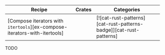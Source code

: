 | Recipe | Crates | Categories |
|--------|--------|------------|
| [Compose iterators with `itertools`][ex-compose-iterators-with-itertools] |  | [![cat-rust-patterns][cat-rust-patterns-badge]][cat-rust-patterns] |

<div class="hidden">
TODO
</div>

